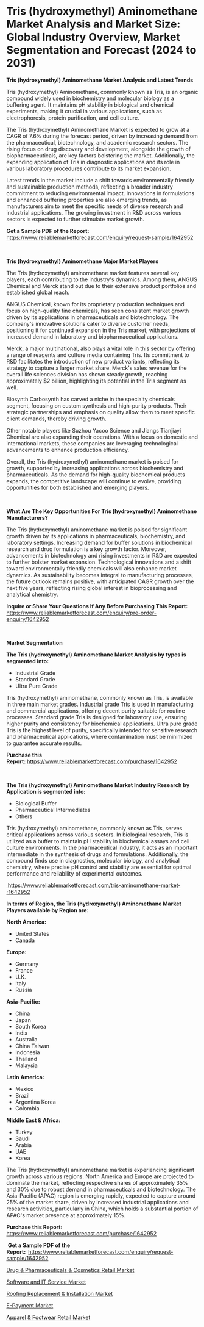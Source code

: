 <p><h1>Tris (hydroxymethyl) Aminomethane Market Analysis and Market Size: Global Industry Overview, Market Segmentation and Forecast (2024 to 2031)</h1></p><p><strong>Tris (hydroxymethyl) Aminomethane Market Analysis and Latest Trends</strong></p>
<p><p>Tris (hydroxymethyl) Aminomethane, commonly known as Tris, is an organic compound widely used in biochemistry and molecular biology as a buffering agent. It maintains pH stability in biological and chemical experiments, making it crucial in various applications, such as electrophoresis, protein purification, and cell culture.</p><p>The Tris (hydroxymethyl) Aminomethane Market is expected to grow at a CAGR of 7.6% during the forecast period, driven by increasing demand from the pharmaceutical, biotechnology, and academic research sectors. The rising focus on drug discovery and development, alongside the growth of biopharmaceuticals, are key factors bolstering the market. Additionally, the expanding application of Tris in diagnostic applications and its role in various laboratory procedures contribute to its market expansion.</p><p>Latest trends in the market include a shift towards environmentally friendly and sustainable production methods, reflecting a broader industry commitment to reducing environmental impact. Innovations in formulations and enhanced buffering properties are also emerging trends, as manufacturers aim to meet the specific needs of diverse research and industrial applications. The growing investment in R&D across various sectors is expected to further stimulate market growth.</p></p>
<p><strong>Get a Sample PDF of the Report:&nbsp;</strong> <a href="https://www.reliablemarketforecast.com/enquiry/request-sample/1642952?utm_campaign=1568&utm_medium=2&utm_source=Github&utm_content=ia&utm_term=23102024&utm_id=tris-hydroxymethyl-aminomethane">https://www.reliablemarketforecast.com/enquiry/request-sample/1642952</a></p>
<p>&nbsp;</p>
<p><strong>Tris (hydroxymethyl) Aminomethane Major Market Players</strong></p>
<p><p>The Tris (hydroxymethyl) aminomethane market features several key players, each contributing to the industry's dynamics. Among them, ANGUS Chemical and Merck stand out due to their extensive product portfolios and established global reach.</p><p>ANGUS Chemical, known for its proprietary production techniques and focus on high-quality fine chemicals, has seen consistent market growth driven by its applications in pharmaceuticals and biotechnology. The company's innovative solutions cater to diverse customer needs, positioning it for continued expansion in the Tris market, with projections of increased demand in laboratory and biopharmaceutical applications.</p><p>Merck, a major multinational, also plays a vital role in this sector by offering a range of reagents and culture media containing Tris. Its commitment to R&D facilitates the introduction of new product variants, reflecting its strategy to capture a larger market share. Merck's sales revenue for the overall life sciences division has shown steady growth, reaching approximately $2 billion, highlighting its potential in the Tris segment as well.</p><p>Biosynth Carbosynth has carved a niche in the specialty chemicals segment, focusing on custom synthesis and high-purity products. Their strategic partnerships and emphasis on quality allow them to meet specific client demands, thereby driving growth.</p><p>Other notable players like Suzhou Yacoo Science and Jiangs Tianjiayi Chemical are also expanding their operations. With a focus on domestic and international markets, these companies are leveraging technological advancements to enhance production efficiency.</p><p>Overall, the Tris (hydroxymethyl) aminomethane market is poised for growth, supported by increasing applications across biochemistry and pharmaceuticals. As the demand for high-quality biochemical products expands, the competitive landscape will continue to evolve, providing opportunities for both established and emerging players.</p></p>
<p>&nbsp;</p>
<p><strong>What Are The Key Opportunities For Tris (hydroxymethyl) Aminomethane Manufacturers?</strong></p>
<p><p>The Tris (hydroxymethyl) aminomethane market is poised for significant growth driven by its applications in pharmaceuticals, biochemistry, and laboratory settings. Increasing demand for buffer solutions in biochemical research and drug formulation is a key growth factor. Moreover, advancements in biotechnology and rising investments in R&D are expected to further bolster market expansion. Technological innovations and a shift toward environmentally friendly chemicals will also enhance market dynamics. As sustainability becomes integral to manufacturing processes, the future outlook remains positive, with anticipated CAGR growth over the next five years, reflecting rising global interest in bioprocessing and analytical chemistry.</p></p>
<p><strong>Inquire or Share Your Questions If Any Before Purchasing This Report:</strong> <a href="https://www.reliablemarketforecast.com/enquiry/pre-order-enquiry/1642952?utm_campaign=1568&utm_medium=2&utm_source=Github&utm_content=ia&utm_term=23102024&utm_id=tris-hydroxymethyl-aminomethane">https://www.reliablemarketforecast.com/enquiry/pre-order-enquiry/1642952</a></p>
<p>&nbsp;</p>
<p><strong>Market Segmentation</strong></p>
<p><strong>The Tris (hydroxymethyl) Aminomethane Market Analysis by types is segmented into:</strong></p>
<p><ul><li>Industrial Grade</li><li>Standard Grade</li><li>Ultra Pure Grade</li></ul></p>
<p><p>Tris (hydroxymethyl) aminomethane, commonly known as Tris, is available in three main market grades. Industrial grade Tris is used in manufacturing and commercial applications, offering decent purity suitable for routine processes. Standard grade Tris is designed for laboratory use, ensuring higher purity and consistency for biochemical applications. Ultra pure grade Tris is the highest level of purity, specifically intended for sensitive research and pharmaceutical applications, where contamination must be minimized to guarantee accurate results.</p></p>
<p><strong>Purchase this Report:&nbsp;</strong><a href="https://www.reliablemarketforecast.com/purchase/1642952?utm_campaign=1568&utm_medium=2&utm_source=Github&utm_content=ia&utm_term=23102024&utm_id=tris-hydroxymethyl-aminomethane">https://www.reliablemarketforecast.com/purchase/1642952</a></p>
<p>&nbsp;</p>
<p><strong>The Tris (hydroxymethyl) Aminomethane Market Industry Research by Application is segmented into:</strong></p>
<p><ul><li>Biological Buffer</li><li>Pharmaceutical Intermediates</li><li>Others</li></ul></p>
<p><p>Tris (hydroxymethyl) aminomethane, commonly known as Tris, serves critical applications across various sectors. In biological research, Tris is utilized as a buffer to maintain pH stability in biochemical assays and cell culture environments. In the pharmaceutical industry, it acts as an important intermediate in the synthesis of drugs and formulations. Additionally, the compound finds use in diagnostics, molecular biology, and analytical chemistry, where precise pH control and stability are essential for optimal performance and reliability of experimental outcomes.</p></p>
<p><a href="https://www.reliablemarketforecast.com/tris-aminomethane-market-r1642952?utm_campaign=1568&utm_medium=2&utm_source=Github&utm_content=ia&utm_term=23102024&utm_id=tris-hydroxymethyl-aminomethane">&nbsp;https://www.reliablemarketforecast.com/tris-aminomethane-market-r1642952</a></p>
<p><strong>In terms of Region, the Tris (hydroxymethyl) Aminomethane Market Players available by Region are:</strong></p>
<p>
    <p> <strong> North America: </strong>
        <ul>
            <li>United States</li>
            <li>Canada</li>
        </ul>
        </p> 
    <p> <strong> Europe: </strong>
        <ul>
            <li>Germany</li>
            <li>France</li>
            <li>U.K.</li>
            <li>Italy</li>
            <li>Russia</li>
        </ul>
        </p> 
    <p> <strong> Asia-Pacific: </strong>
        <ul>
            <li>China</li>
            <li>Japan</li>
            <li>South Korea</li>
            <li>India</li>
            <li>Australia</li>
            <li>China Taiwan</li>
            <li>Indonesia</li>
            <li>Thailand</li>
            <li>Malaysia</li>
        </ul>
        </p> 
    <p> <strong> Latin America: </strong>
        <ul>
            <li>Mexico</li>
            <li>Brazil</li>
            <li>Argentina Korea</li>
            <li>Colombia</li>
        </ul>
        </p> 
    <p> <strong> Middle East & Africa: </strong>
        <ul>
            <li>Turkey</li>
            <li>Saudi</li>
            <li>Arabia</li>
            <li>UAE</li>
            <li>Korea</li>
        </ul>
    </p>
    </p>
<p><p>The Tris (hydroxymethyl) aminomethane market is experiencing significant growth across various regions. North America and Europe are projected to dominate the market, reflecting respective shares of approximately 35% and 30% due to robust demand in pharmaceuticals and biotechnology. The Asia-Pacific (APAC) region is emerging rapidly, expected to capture around 25% of the market share, driven by increased industrial applications and research activities, particularly in China, which holds a substantial portion of APAC's market presence at approximately 15%.</p></p>
<p><strong>Purchase this Report: </strong><a href="https://www.reliablemarketforecast.com/purchase/1642952?utm_campaign=1568&utm_medium=2&utm_source=Github&utm_content=ia&utm_term=23102024&utm_id=tris-hydroxymethyl-aminomethane">https://www.reliablemarketforecast.com/purchase/1642952</a></p>
<p>&nbsp;<strong>Get a Sample PDF of the Report:&nbsp;&nbsp;</strong><a href="https://www.reliablemarketforecast.com/enquiry/request-sample/1642952?utm_campaign=1568&utm_medium=2&utm_source=Github&utm_content=ia&utm_term=23102024&utm_id=tris-hydroxymethyl-aminomethane">https://www.reliablemarketforecast.com/enquiry/request-sample/1642952</a></p>
<p><strong></strong></p>
<p><p><a href="https://www.linkedin.com/pulse/drug-pharmaceuticals-cosmetics-retail-sector-surge-65-growth-l5saf?utm_campaign=1568&utm_medium=2&utm_source=Github&utm_content=ia&utm_term=23102024&utm_id=tris-hydroxymethyl-aminomethane">Drug & Pharmaceuticals & Cosmetics Retail Market</a></p><p><a href="https://www.linkedin.com/pulse/software-service-market-research-report-2024-2031-raket-research-b73nf?utm_campaign=1568&utm_medium=2&utm_source=Github&utm_content=ia&utm_term=23102024&utm_id=tris-hydroxymethyl-aminomethane">Software and IT Service Market</a></p><p><a href="https://www.linkedin.com/pulse/future-ready-strategic-insights-global-roofing-replacement-tgzle?utm_campaign=1568&utm_medium=2&utm_source=Github&utm_content=ia&utm_term=23102024&utm_id=tris-hydroxymethyl-aminomethane">Roofing Replacement & Installation Market</a></p><p><a href="https://www.linkedin.com/pulse/e-payment-market-growth-segmentation-regional-analysis-rq5gf?utm_campaign=1568&utm_medium=2&utm_source=Github&utm_content=ia&utm_term=23102024&utm_id=tris-hydroxymethyl-aminomethane">E-Payment Market</a></p><p><a href="https://www.linkedin.com/pulse/apparel-footwear-retail-market-emerging-trends-future-prospects-tovwf?utm_campaign=1568&utm_medium=2&utm_source=Github&utm_content=ia&utm_term=23102024&utm_id=tris-hydroxymethyl-aminomethane">Apparel & Footwear Retail Market</a></p></p>